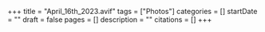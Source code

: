 +++
title = "April_16th_2023.avif"
tags = ["Photos"]
categories = []
startDate = ""
draft = false
pages = []
description = ""
citations = []
+++
